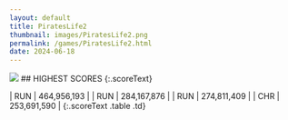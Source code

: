 ```yaml
---
layout: default
title: PiratesLife2
thumbnail: images/PiratesLife2.png
permalink: /games/PiratesLife2.html
date: 2024-06-18
---
```


<img src="../images/PiratesLife2.png" class="gameThumbnail img-fluid mx-auto align-middle">
## HIGHEST SCORES
{:.scoreText}

| RUN | 464,956,193 | 
| RUN | 284,167,876 | 
| RUN | 274,811,409 | 
| CHR | 253,691,590 | 
{:.scoreText .table .td}
